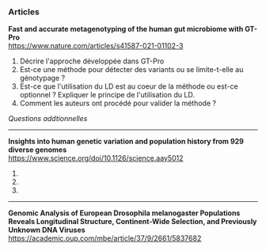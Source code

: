 ### Articles

**Fast and accurate metagenotyping of the human gut microbiome with GT-Pro**  
https://www.nature.com/articles/s41587-021-01102-3

1. Décrire l'approche développée dans GT-Pro  
2. Est-ce une méthode pour détecter des variants ou se limite-t-elle au génotypage ?  
3. Est-ce que l'utilisation du LD est au coeur de la méthode ou est-ce optionnel ? Expliquer le principe de l'utilisation du LD.  
4. Comment les auteurs ont procédé pour valider la méthode ?

*Questions addtionnelles*  

---

**Insights into human genetic variation and population history from 929 diverse genomes**  
https://www.science.org/doi/10.1126/science.aay5012

1.
2.
3. 

---

**Genomic Analysis of European Drosophila melanogaster Populations Reveals Longitudinal Structure, Continent-Wide Selection, and Previously Unknown DNA Viruses**  
https://academic.oup.com/mbe/article/37/9/2661/5837682

